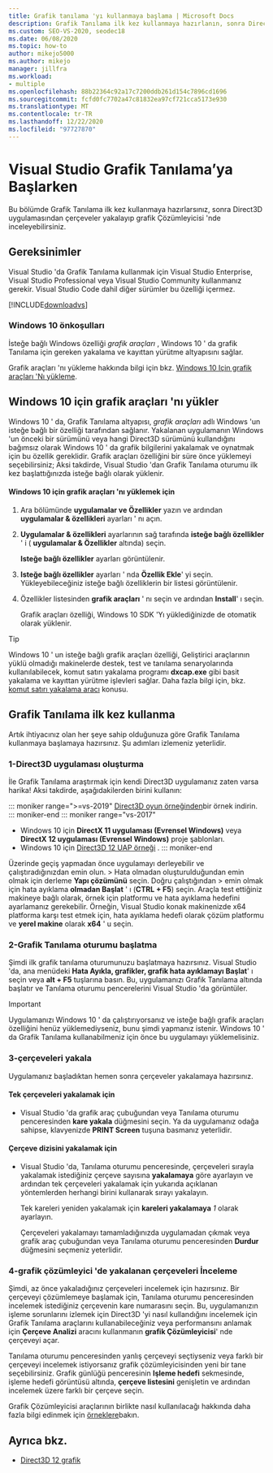 ```yaml
---
title: Grafik tanılama 'yı kullanmaya başlama | Microsoft Docs
description: Grafik Tanılama ilk kez kullanmaya hazırlanın, sonra Direct3D uygulamasından çerçeveler yakalayın ve bunları grafik Çözümleyicisi 'nde inceleyin.
ms.custom: SEO-VS-2020, seodec18
ms.date: 06/08/2020
ms.topic: how-to
author: mikejo5000
ms.author: mikejo
manager: jillfra
ms.workload:
- multiple
ms.openlocfilehash: 88b22364c92a17c7200ddb261d154c7896cd1696
ms.sourcegitcommit: fcfd0fc7702a47c81832ea97cf721cca5173e930
ms.translationtype: MT
ms.contentlocale: tr-TR
ms.lasthandoff: 12/22/2020
ms.locfileid: "97727870"
---
```

# <a name="getting-started-with-visual-studio-graphics-diagnostics"></a>Visual Studio Grafik Tanılama’ya Başlarken
Bu bölümde Grafik Tanılama ilk kez kullanmaya hazırlarsınız, sonra Direct3D uygulamasından çerçeveler yakalayıp grafik Çözümleyicisi 'nde inceleyebilirsiniz.

## <a name="requirements"></a>Gereksinimler
 Visual Studio 'da Grafik Tanılama kullanmak için Visual Studio Enterprise, Visual Studio Professional veya Visual Studio Community kullanmanız gerekir.  Visual Studio Code dahil diğer sürümler bu özelliği içermez.

 [!INCLUDE[downloadvs](../includes/downloadvs_md.md)]

### <a name="windows-10-prerequisites"></a>Windows 10 önkoşulları
 İsteğe bağlı Windows özelliği *grafik araçları* , Windows 10 ' da grafik Tanılama için gereken yakalama ve kayıttan yürütme altyapısını sağlar.

 Grafik araçları 'nı yükleme hakkında bilgi için bkz. [Windows 10 Için grafik araçları 'Nı yükleme](#InstallGraphicsTools).

## <a name="install-graphics-tools-for-windows-10"></a><a name="InstallGraphicsTools"></a> Windows 10 için grafik araçları 'nı yükler
 Windows 10 ' da, Grafik Tanılama altyapısı, *grafik araçları* adlı Windows 'un isteğe bağlı bir özelliği tarafından sağlanır. Yakalanan uygulamanın Windows 'un önceki bir sürümünü veya hangi Direct3D sürümünü kullandığını bağımsız olarak Windows 10 ' da grafik bilgilerini yakalamak ve oynatmak için bu özellik gereklidir. Grafik araçları özelliğini bir süre önce yüklemeyi seçebilirsiniz; Aksi takdirde, Visual Studio 'dan Grafik Tanılama oturumu ilk kez başlattığınızda isteğe bağlı olarak yüklenir.

#### <a name="to-install-graphics-tools-for-windows-10"></a>Windows 10 için grafik araçları 'nı yüklemek için

1. Ara bölümünde **uygulamalar ve Özellikler** yazın ve ardından **uygulamalar & özellikleri** ayarları ' nı açın.

2. **Uygulamalar & özellikleri** ayarlarının sağ tarafında **isteğe bağlı özellikler** ' i ( **uygulamalar & Özellikler** altında) seçin.

   **Isteğe bağlı özellikler** ayarları görüntülenir.

3. **Isteğe bağlı özellikler** ayarları ' nda **Özellik Ekle**' yi seçin. Yükleyebileceğiniz isteğe bağlı özelliklerin bir listesi görüntülenir.

4. Özellikler listesinden **grafik araçları** ' nı seçin ve ardından **Install**' ı seçin.

   Grafik araçları özelliği, Windows 10 SDK 'Yı yüklediğinizde de otomatik olarak yüklenir.

> [!TIP]
> Windows 10 ' un isteğe bağlı grafik araçları özelliği, Geliştirici araçlarının yüklü olmadığı makinelerde destek, test ve tanılama senaryolarında kullanılabilecek, komut satırı yakalama programı **dxcap.exe** gibi basit yakalama ve kayıttan yürütme işlevleri sağlar. Daha fazla bilgi için, bkz. [komut satırı yakalama aracı](command-line-capture-tool.md) konusu.

## <a name="using-graphics-diagnostics-for-the-first-time"></a>Grafik Tanılama ilk kez kullanma
 Artık ihtiyacınız olan her şeye sahip olduğunuza göre Grafik Tanılama kullanmaya başlamaya hazırsınız. Şu adımları izlemeniz yeterlidir.

### <a name="1---create-a-direct3d-app"></a>1-Direct3D uygulaması oluşturma

İle Grafik Tanılama araştırmak için kendi Direct3D uygulamanız zaten varsa harika! Aksi takdirde, aşağıdakilerden birini kullanın:

::: moniker range=">=vs-2019"
[Direct3D oyun örneğinden](/samples/microsoft/windows-universal-samples/simple3dgamedx/)bir örnek indirin.
::: moniker-end
::: moniker range="vs-2017"
- Windows 10 için **DirectX 11 uygulaması (Evrensel Windows)** veya **DirectX 12 uygulaması (Evrensel Windows)** proje şablonları.
- Windows 10 için [Direct3D 12 UAP örneği](https://code.msdn.microsoft.com/Direct3D-12-UAP-Sample-ecb1779f) .
::: moniker-end

Üzerinde geçiş yapmadan önce uygulamayı derleyebilir ve çalıştıradığınızdan emin olun.   >  Hata olmadan oluşturulduğundan emin olmak için derleme **Yapı çözümünü** seçin. Doğru çalıştığından   >  emin olmak için hata ayıklama **olmadan Başlat** ' ı (**CTRL + F5**) seçin. Araçla test ettiğiniz makineye bağlı olarak, örnek için platformu ve hata ayıklama hedefini ayarlamanız gerekebilir. Örneğin, Visual Studio konak makinenizde x64 platforma karşı test etmek için, hata ayıklama hedefi olarak çözüm platformu ve **yerel makine** olarak **x64** ' u seçin. 

### <a name="2---start-a-graphics-diagnostics-session"></a>2-Grafik Tanılama oturumu başlatma
 Şimdi ilk grafik tanılama oturumunuzu başlatmaya hazırsınız. Visual Studio 'da, ana menüdeki **Hata Ayıkla, grafikler, grafik hata ayıklamayı Başlat**' ı seçin veya **alt + F5** tuşlarına basın. Bu, uygulamanızı Grafik Tanılama altında başlatır ve Tanılama oturumu pencerelerini Visual Studio 'da görüntüler.

> [!IMPORTANT]
> Uygulamanızı Windows 10 ' da çalıştırıyorsanız ve isteğe bağlı grafik araçları özelliğini henüz yüklemediyseniz, bunu şimdi yapmanız istenir. Windows 10 ' da Grafik Tanılama kullanabilmeniz için önce bu uygulamayı yüklemelisiniz.

### <a name="3---capture-frames"></a>3-çerçeveleri yakala
 Uygulamanız başladıktan hemen sonra çerçeveler yakalamaya hazırsınız.

#### <a name="to-capture-single-frames"></a>Tek çerçeveleri yakalamak için

- Visual Studio 'da grafik araç çubuğundan veya Tanılama oturumu penceresinden **kare yakala** düğmesini seçin. Ya da uygulamanız odağa sahipse, klavyenizde **PRINT Screen** tuşuna basmanız yeterlidir.

#### <a name="to-capture-a-sequence-of-frames"></a>Çerçeve dizisini yakalamak için

- Visual Studio 'da, Tanılama oturumu penceresinde, çerçeveleri sırayla yakalamak istediğiniz çerçeve sayısına **yakalamaya** göre ayarlayın ve ardından tek çerçeveleri yakalamak için yukarıda açıklanan yöntemlerden herhangi birini kullanarak sırayı yakalayın.

   Tek kareleri yeniden yakalamak için **kareleri yakalamaya** *1* olarak ayarlayın.

  Çerçeveleri yakalamayı tamamladığınızda uygulamadan çıkmak veya grafik araç çubuğundan veya Tanılama oturumu penceresinden **Durdur** düğmesini seçmeniz yeterlidir.

### <a name="4---examine-captured-frames-in-the-graphics-analyzer"></a>4-grafik çözümleyici 'de yakalanan çerçeveleri İnceleme
 Şimdi, az önce yakaladığınız çerçeveleri incelemek için hazırsınız. Bir çerçeveyi çözümlemeye başlamak için, Tanılama oturumu penceresinden incelemek istediğiniz çerçevenin kare numarasını seçin. Bu, uygulamanızın işleme sorunlarını izlemek için Direct3D 'yi nasıl kullandığını incelemek için Grafik Tanılama araçlarını kullanabileceğiniz veya performansını anlamak için **Çerçeve Analizi** aracını kullanmanın **grafik Çözümleyicisi**' nde çerçeveyi açar.

 Tanılama oturumu penceresinden yanlış çerçeveyi seçtiyseniz veya farklı bir çerçeveyi incelemek istiyorsanız grafik çözümleyicisinden yeni bir tane seçebilirsiniz. Grafik günlüğü penceresinin **Işleme hedefi** sekmesinde, işleme hedefi görüntüsü altında, **çerçeve listesini** genişletin ve ardından incelemek üzere farklı bir çerçeve seçin.

 Grafik Çözümleyicisi araçlarının birlikte nasıl kullanılacağı hakkında daha fazla bilgi edinmek için [örneklere](graphics-diagnostics-examples.md)bakın.

## <a name="see-also"></a>Ayrıca bkz.
- [Direct3D 12 grafik](/windows/desktop/direct3d12/direct3d-12-graphics)